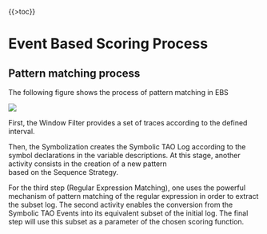 {{\>toc}}

Event Based Scoring Process
===========================

Pattern matching process
------------------------

The following figure shows the process of pattern matching in EBS

![](http://forge.taotesting.com/attachments/download/372/RM_EBS_patternMatchingProcess.jpg)

First, the Window Filter provides a set of traces according to the defined interval.

Then, the Symbolization creates the Symbolic TAO Log according to the symbol declarations in the variable descriptions. At this stage, another activity consists in the creation of a new pattern\
based on the Sequence Strategy.

For the third step (Regular Expression Matching), one uses the powerful mechanism of pattern matching of the regular expression in order to extract the subset log. The second activity enables the conversion from the Symbolic TAO Events into its equivalent subset of the initial log. The final step will use this subset as a parameter of the chosen scoring function.

